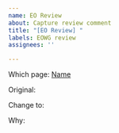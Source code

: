 ```yaml
---
name: EO Review
about: Capture review comment
title: "[EO Review] "
labels: EOWG review
assignees: ''

---
```


Which page: [Name](URL)

Original: 

Change to:

Why:
